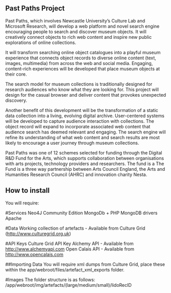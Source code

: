 ## Past Paths Project
Past Paths, which involves Newcastle University’s Culture Lab and Microsoft Research, will develop a web platform and novel search engine encouraging people to search and discover museum objects. It will creatively connect objects to rich web content and inspire new public explorations of online collections.

It will transform searching online object catalogues into a playful museum experience that connects object records to diverse online content (text, images, multimedia) from across the web and social media. Engaging, content-rich experiences will be developed that place museum objects at their core.

The search model for museum collections is traditionally designed for research audiences who know what they are looking for. This project will design for the casual browser and deliver content that provokes unexpected discovery.

Another benefit of this development will be the transformation of a static data collection into a living, evolving digital archive. User-centered systems will be developed to capture audience interaction with collections. The object record will expand to incorporate associated web content that audience search has deemed relevant and engaging. The search engine will refine its understanding of what web content and search results are most likely to encourage a user journey through museum collections.

Past Paths was one of 12 schemes selected for funding through the Digital R&D Fund for the Arts, which supports collaboration between organisations with arts projects, technology providers and researchers. The fund is a The Fund is a three way partnership between Arts Council England, the Arts and Humanities Research Council (AHRC) and innovation charity Nesta.

## How to install
You will require:

#Services
Neo4J Community Edition
MongoDb + PHP MongoDB drivers
Apache

#Data
Working collection of artefacts - Available from Culture Grid (http://www.culturegrid.org.uk)

#API Keys
Culture Grid API Key
Alchemy API - Available from http://www.alchemyapi.com
Open Calais API - Available from http://www.opencalais.com


##Importing Data
You will require xml dumps from Culture Grid, place these within the app/webroot/files/artefact_xml_exports folder.

#Images
The folder structure is as follows: /app/webroot/img/artefacts/(large/medium/small)/lidoRecID

